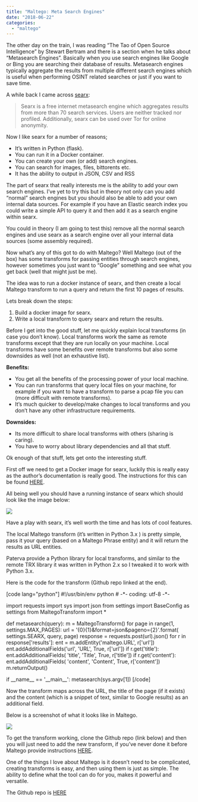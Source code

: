 ```yaml
---
title: "Maltego: Meta Search Engines"
date: "2018-06-22"
categories: 
  - "maltego"
---
```


The other day on the train, I was reading “The Tao of Open Source Intelligence” by Stewart Bertram and there is a section when he talks about “Metasearch Engines”. Basically when you use search engines like Google or Bing you are searching their database of results. Metasearch engines typically aggregate the results from multiple different search engines which is useful when performing OSINT related searches or just if you want to save time.

A while back I came across [searx](https://asciimoo.github.io/searx/index.html):

> Searx is a free internet metasearch engine which aggregates results from more than 70 search services. Users are neither tracked nor profiled. Additionally, searx can be used over Tor for online anonymity.

Now I like searx for a number of reasons;

- It’s written in Python (flask).
- You can run it in a Docker container.
- You can create your own (or add) search engines.
- You can search for images, files, bittorents etc.
- It has the ability to output in JSON, CSV and RSS

The part of searx that really interests me is the ability to add your own search engines. I’ve yet to try this but in theory not only can you add “normal” search engines but you should also be able to add your own internal data sources. For example if you have an Elastic search index you could write a simple API to query it and then add it as a search engine within searx.

You could in theory (I am going to test this) remove all the normal search engines and use searx as a search engine over all your internal data sources (some assembly required).

Now what’s any of this got to do with Maltego? Well Maltego (out of the box) has some transforms for passing entities through search engines, however sometimes you just want to “Google” something and see what you get back (well that might just be me).

The idea was to run a docker instance of searx, and then create a local Maltego transform to run a query and return the first 10 pages of results.

Lets break down the steps:

1. Build a docker image for searx.
2. Write a local transform to query searx and return the results.

Before I get into the good stuff, let me quickly explain local transforms (in case you don’t know). Local transforms work the same as remote transforms except that they are run locally on your machine. Local transforms have some benefits over remote transforms but also some downsides as well (not an exhaustive list).

**Benefits:**

- You get all the benefits of the processing power of your local machine.
- You can run transforms that query local files on your machine, for example if you want to have a transform to parse a pcap file you can (more difficult with remote transforms).
- It’s much quicker to develop/make changes to local transforms and you don’t have any other infrastructure requirements.

**Downsides:**

- Its more difficult to share local transforms with others (sharing is caring).
- You have to worry about library dependencies and all that stuff.

Ok enough of that stuff, lets get onto the interesting stuff.

First off we need to get a Docker image for searx, luckily this is really easy as the author’s documentation is really good. The instructions for this can be found [HERE](https://asciimoo.github.io/searx/dev/install/installation.html#id12).

All being well you should have a running instance of searx which should look like the image below:

[![](https://theitgeekchronicles.files.wordpress.com/2020/06/image1.png?w=300)](http://cybernomad.online/2020/06/04/maltego-meta-search-engines/image1/)

Have a play with searx, it’s well worth the time and has lots of cool features.

The local Maltego transform (it’s written in Python 3.x ) is pretty simple, pass it your query (based on a Maltego Phrase entity) and it will return the results as URL entities.

Paterva provide a Python library for local transforms, and similar to the remote TRX library it was written in Python 2.x so I tweaked it to work with Python 3.x.

Here is the code for the transform (Github repo linked at the end).

\[code lang="python"\] #!/usr/bin/env python # -\*- coding: utf-8 -\*-

import requests import sys import json from settings import BaseConfig as settings from MaltegoTransform import \*

def metasearch(query): m = MaltegoTransform() for page in range(1, settings.MAX\_PAGES): url = '{0}{1}&format=json&pageno={2}'.format( settings.SEARX, query, page) response = requests.post(url).json() for r in response\['results'\]: ent = m.addEntity('maltego.URL', r\['url'\]) ent.addAdditionalFields('url', 'URL', True, r\['url'\]) if r.get('title'): ent.addAdditionalFields( 'title', 'Title', True, r\['title'\]) if r.get('content'): ent.addAdditionalFields( 'content', 'Content', True, r\['content'\]) m.returnOutput()

if \_\_name\_\_ == '\_\_main\_\_': metasearch(sys.argv\[1\]) \[/code\]

Now the transform maps across the URL, the title of the page (if it exists) and the content (which is a snippet of text, similar to Google results) as an additional field.

Below is a screenshot of what it looks like in Maltego.

[![](https://theitgeekchronicles.files.wordpress.com/2020/06/image2.png?w=285)](http://cybernomad.online/2020/06/04/maltego-meta-search-engines/image2/)

To get the transform working, clone the Github repo (link below) and then you will just need to add the new transform, if you’ve never done it before Maltego provide instructions [HERE](https://docs.maltego.com/support/home).

One of the things I love about Maltego is it doesn’t need to be complicated, creating transforms is easy, and then using them is just as simple. The ability to define what the tool can do for you, makes it powerful and versatile.

The Github repo is [HERE](https://github.com/catalyst256/maltego-metasearch)
